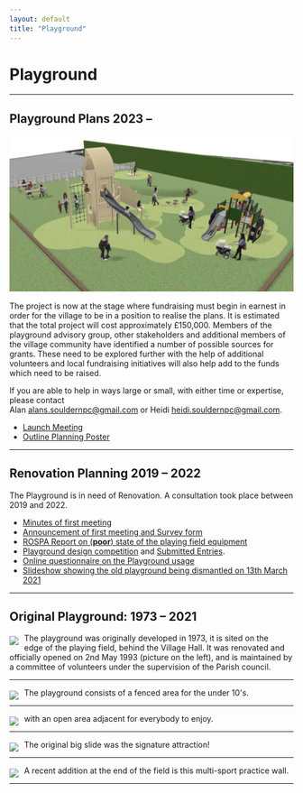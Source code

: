 ```yaml
---
layout: default
title: "Playground"
---
```


# Playground

----


## Playground Plans 2023 &ndash;

![impression](playground-impression.png)

The project is now at the stage where fundraising must begin in earnest in order for the
village to be in a position to realise the plans. It is estimated that the total project will
cost approximately £150,000. Members of the playground advisory group, other
stakeholders and additional members of the village community have identified a number
of possible sources for grants. These need to be explored further with the help of
additional volunteers and local fundraising initiatives will also help add to the funds
which need to be raised.

If you are able to help in ways large or small, with either time
or expertise, please contact  
Alan [alans.souldernpc@gmail.com](mailto:alans.souldernpc@gmail.com)
or Heidi [heidi.souldernpc@gmail.com](mailto:heidi.souldernpc@gmail.com).



* [Launch Meeting](/home/announcements/playground-launch)
* [Outline Planning Poster](/home/announcements/playground-plan)

----

## Renovation Planning 2019 &ndash; 2022

The Playground is in need of Renovation. A consultation took place between 2019 and 2022.


* [Minutes of first meeting](/home/announcements/playground2020-minutes)
* [Announcement of first meeting and Survey form](/home/announcements/playground2020)
* [ROSPA Report on (**poor**) state of the playing field equipment](/home/announcements/playground-safety-2019)
* [Playground design competition](/home/announcements/playground-design-competition)  and [Submitted Entries](/home/playground2020).
* [Online questionnaire on the Playground usage](/home/announcements/playground-questionnaire-2021)
* [Slideshow showing the old playground being dismantled on 13th March 2021](demolition-march-2021)


----


## Original Playground: 1973 &ndash; 2021

<div style="display:inline;margin:5px 10px;float:right"></div>
<div style="display:inline;float:left;margin:5px 10px 0px 0px"><a href="https://picasaweb.google.com/111338960776702858271/DavidCarlisleSouldernVillage#6197856637034419842" imageanchor="1"><img border="0" src="https://lh3.googleusercontent.com/-zoWyrkeXbgw/VgM1xhM71oI/AAAAAAAABRc/pNULeQ08lY0/s400/playground-open.png" /></a></div>

The playground was originally developed in 1973, it is sited on the edge of the playing field, behind the Village Hall. It was renovated and officially opened on 2nd May 1993 (picture on the left), and is maintained by a committee of volunteers under the supervision of the Parish council.

<hr style="clear:both" />
<div style="display:inline;margin:5px 10px 0px 0px;float:left"><a href="https://picasaweb.google.com/111338960776702858271/SouldernWebsite#6209541272098314658" imageanchor="1"><img border="0" src="https://lh3.googleusercontent.com/-Ou6YkEzGDDI/Viy44y2MGaI/AAAAAAAACQI/dsxkIqFo-ho/s400/1107.JPG" /></a></div>

The playground consists of a fenced area for the under 10's.

<hr style="clear:both" />
<div style="display:inline;margin:5px 10px;float:right"></div>
<div style="display:inline;float:left;margin:5px 10px 0px 0px"><a href="https://picasaweb.google.com/111338960776702858271/SouldernWebsite#6209541274731088370" imageanchor="1"><img border="0" src="https://lh3.googleusercontent.com/-3vtUQHcuSw0/Viy448p5CfI/AAAAAAAACQI/UaSpxIhDk1g/s400/1109.JPG" /></a></div>


with an open area adjacent for everybody to enjoy.

<hr style="clear:both" />
<div style="display:inline;margin:5px 10px 0px 0px;float:left"><a href="https://picasaweb.google.com/111338960776702858271/DavidCarlisleSouldernVillage#6201100616404161858" imageanchor="1"><img border="0" src="https://lh3.googleusercontent.com/-sxtWeOaquWo/Vg68J-E51UI/AAAAAAAABvY/XhdsgN4bC4s/s400/20151002_175943.jpg" /></a></div>


The original big slide was the signature attraction!

<hr style="clear:both" />
<div style="display:inline;float:left;margin:5px 10px 0px 0px"><a href="https://picasaweb.google.com/111338960776702858271/DavidCarlisleSouldernVillage#6201100613067075426" imageanchor="1"><img border="0" src="https://lh3.googleusercontent.com/-WyldhaFAb8M/Vg68JxpR72I/AAAAAAAABvY/Xa_6HNkqrgM/s400/20151002_180213.jpg" /></a></div>

A recent addition at the end of the field is this multi-sport practice wall.
<hr style="clear:both" /> 
